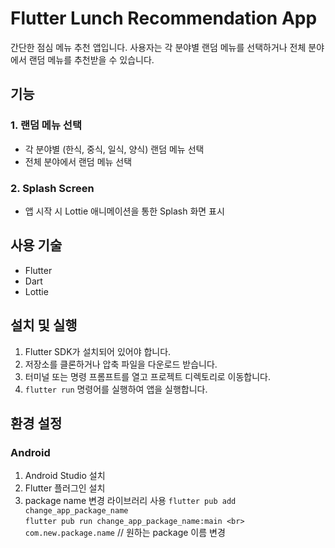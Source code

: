 # Flutter Lunch Recommendation App

간단한 점심 메뉴 추천 앱입니다. 사용자는 각 분야별 랜덤 메뉴를 선택하거나 전체 분야에서 랜덤 메뉴를 추천받을 수 있습니다.

## 기능

### 1. 랜덤 메뉴 선택
- 각 분야별 (한식, 중식, 일식, 양식) 랜덤 메뉴 선택
- 전체 분야에서 랜덤 메뉴 선택

### 2. Splash Screen
- 앱 시작 시 Lottie 애니메이션을 통한 Splash 화면 표시

## 사용 기술

- Flutter
- Dart
- Lottie

## 설치 및 실행

1. Flutter SDK가 설치되어 있어야 합니다.
2. 저장소를 클론하거나 압축 파일을 다운로드 받습니다.
3. 터미널 또는 명령 프롬프트를 열고 프로젝트 디렉토리로 이동합니다.
4. `flutter run` 명령어를 실행하여 앱을 실행합니다.

## 환경 설정

### Android
1. Android Studio 설치
2. Flutter 플러그인 설치
3. package name 변경 라이브러리 사용
`flutter pub add change_app_package_name` <br>
`flutter pub run change_app_package_name:main <br>
com.new.package.name` // 원하는 package 이름 변경


